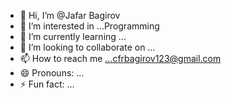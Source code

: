 - 👋 Hi, I’m @Jafar Bagirov
- 👀 I’m interested in ...Programming
- 🌱 I’m currently learning ...
- 💞️ I’m looking to collaborate on ...
- 📫 How to reach me ...cfrbagirov123@gmail.com
- 😄 Pronouns: ...
- ⚡ Fun fact: ...

<!---
ceferbagirov123/ceferbagirov123 is a ✨ special ✨ repository because its `README.md` (this file) appears on your GitHub profile.
You can click the Preview link to take a look at your changes.
--->
